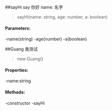 ##sayHi
say 你好
name: 名字

> sayHi(name: string, age: number, a: boolean)

#### Parameters:

-name(string)
-age(number)
-a(boolean)

##Guang
类测试

> new Guang()

#### Properties:

-name:string

#### Methods:

-constructor
-sayHi
